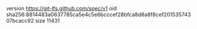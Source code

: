 version https://git-lfs.github.com/spec/v1
oid sha256:8814483a0637785ca5e4c5e6bcccef28bfca8d8a8f8cef20153574307bcacc92
size 11431
